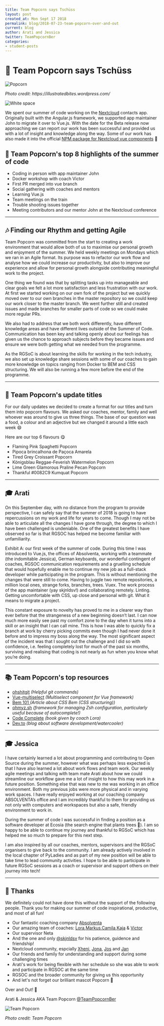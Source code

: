 ```yaml
---
title: Team Popcorn says Tschüss
layout: post
created_at: Mon Sept 17 2018
permalink: blog/2018-07-23-team-popcorn-over-and-out
current: blog
author: Arati and Jessica
twitter: TeamPopcornBer
categories: 
- student-posts
---
```


# :wave: Team Popcorn says Tschüss
![Popcorn](/img/blog/2018/rgsoc-2018-09-17-popcorn.jpg)
<div class="image-credits"><em>Photo credit: https://illustratedbites.wordpress.com/</em></div>

![White space](/img/blog/2018/rgsoc-2018-09-17-whitespace.jpg)

We spent our summer of code working on the [Nextcloud](https://nextcloud.com/) contacts app. Originally built with the Angular.js framework, we supported app maintainer John to migrate it over to Vue.js. With the date for the Beta release now approaching we can report our work has been successful and provided us with a lot of insight and knowledge along the way. Some of our work has also made it into the official [NPM package for Nextcloud vue components](https://www.npmjs.com/package/nextcloud-vue) :tada:

## :dizzy: Team Popcorn's top 8 highlights of the summer of code

- Coding in person with app maintainer John
- Docker workshop with coach Victor
- First PR merged into vue branch 
- Social gathering with coaches and mentors
- Learning Vue.js
- Team meetings on the train
- Trouble shooting issues together
- Meeting contributors and our mentor John at the Nextcloud conference

***

## 🎶 Finding our Rhythm and getting Agile

Team Popcorn was committed from the start to creating a work environment that would allow both of us to maximise our personal growth and enjoyment of the summer. We held weekly meetings on Mondays which we ran in an Agile format. Its purpose was to refactor our work flow and analyse how we could increase our productivity, but also to improve our experience and allow for personal growth alongside contributing meaningful work to the project.

One thing we found was that by splitting tasks up into manageable and clear goals we felt a lot more satisfaction and less frustration with our work. At first we started working on our own fork of the project but we quickly moved over to our own branches in the master repository so we could keep our work closer to the master branch. We went further still and created issues and made branches for smaller parts of code so we could make more regular PRs.

We also had to address that we both work differently, have different knowledge areas and have different lives outside of the Summer of Code. Communication has been key and talking openly about our feelings has given us the chance to approach subjects before they became issues and ensure we were both getting what we needed from the programme.

As the RGSoC is about learning the skills for working in the tech industry, we also set up knowledge share sessions with some of our coaches to gain more knowledge on topics ranging from Docker to BEM and CSS structuring. We will also be running a few more before the end of the programme.


***

## :popcorn: Team Popcorn's update titles

For our daily updates we decided to create a format for our titles and turn them into popcorn flavours. We asked our coaches, mentor, family and well whoever was around to give us three things. The base of our question was a food, a colour and an adjective but we changed it around a little each week :smile:

Here are our top 6 flavours :yum:

- Flaming Pink Spaghetti Popcorn
- Pipoca brincalhona de Paçoca Amarela
- Tired Grey Croissant Popcorn
- Königsblau Reggae-Feverish Watermelon Popcorn
- Lime Green Glamorous Praline Pecan Popcorn
- Thankful #0082C9 Kumquat Popcorn

***

## :mortar_board: Arati

On this September day, with no distance from the program to provide perspective, I can safely say that the summer of 2018 is going to have repercussions on my work and life for years to come. Though I may not be able to articulate all the changes I have gone through, the degree to which I have been challenged is undeniable. One of the greatest benefits I have observed so far is that RGSOC has helped me become familiar with unfamiliarity. 

Exhibit A: our first week of the summer of code. During this time I was introduced to Vue.js, the offices of Absolventa, working with a teammate (the indomitable Jessica), German keyboards, our wonderful contingent of coaches, RGSOC communication requirements and a gruelling schedule that would hopefully enable me to continue my new job as a full-stack developer while participating in the program. This is without mentioning the changes that were still to come. Having to juggle two remote repositories, a million local ones, strange forks, branches, trees. Vuex. The work process of the app maintainer (yay skjnldsv!) and collaborating remotely. Linting. Getting uncomfortable with CSS, up close and personal with git. What it means to migrate a project.

This constant exposure to novelty has proved to me in a clearer way than ever before that the strangeness of a new beginning doesn’t last. I can now much more easily see past my comfort zone to the day when it turns into a skill or an insight that I can call mine. This is how I was able to quickly fix a branch at work by cherry picking commits even though I had never done it before and to impress my boss along the way. The most significant aspect of the incident was that I sought out the challenge and I did so with confidence, i.e. feeling completely lost for much of the past six months, surviving and realising that coding is not nearly as fun when you know what you’re doing. 

*** 

## :books: Team Popcorn's top resources

- [ohshitgit](http://ohshitgit.com/) *(Helpful git commands)*
- [Vue-multiselect](https://vue-multiselect.js.org/) *(Multiselect component for Vue framework)*
- [Bem 101 ](https://css-tricks.com/bem-101/) *(Article about CSS Bem (CSS structuring))*
- [ ohmyz.sh](https://ohmyz.sh/) *(framework for managing Zsh configuration, particularly useful because of autocomplete!)*
- [Code Complete](https://en.wikipedia.org/wiki/Code_Complete) *(book given by coach Lora)*
- [Dev.to](https://dev.to/) *(blog about software development/watercooler)*

***

## :mortar_board: Jessica

I have certainly learned a lot about programming and contributing to Open Source during the summer, however what was perhaps less expected is that I have also learned a lot about work flows and team work. Our weekly agile meetings and talking with team mate Arati about how we could streamline our workflow gave me a lot of insight to how this may work in a future position. Something else that was new to me was working in an office environment. Both my previous jobs were more physical and in varying work spaces. I have really enjoyed working at our coaching company ABSOLVENTA’s office and I am incredibly thankful to them for providing us not only with computers and workspaces but also a safe, friendly environment to work in.

During the summer of code I was successful in finding a position as a software developer at Ecosia (the search engine that plants trees 🌳). I am so happy to be able to continue my journey and thankful to RGSoC which has helped me so much to prepare for this next step.

I am also inspired by all our coaches, mentors, supervisors and the RGSoC organisers to give back to the community. I am already actively involved in the local chapter of PyLadies and as part of my new position will be able to take time to lead community activities. I hope to be able to participate in future RGSoC sessions as a coach or supervisor and support others on their journey into tech!

***

## :clap: Thanks
We definitely could not have done this without the support of the following people. Thank you for making our summer of code inspirational, productive, and most of all fun!

- Our fantastic coaching company [Absolventa](www.absolventa.de)
- Our amazing team of coaches: [Lora](https://github.com/lorabv),[Markus](https://github.com/axlwaii),[Camila](https://github.com/camilasan),[Kaja](https://github.com/kajatiger) & [Victor](https://github.com/elalemanyo)
- Our supervisor Neta
- And the one and only [@skjnldsv]() for his patience, guidence and friendship!
- Nextcloud community, espcially [Xheni](https://github.com/xh3n1), [Jona](https://github.com/jonatoni), [Jos](https://github.com/jospoortvliet) and [Jan](https://github.com/jancborchardt)
- Our friends and family for understanding and support during some challenging times
- Arati's work for being flexible with her schedule so she was able to work and participate in RGSOC at the same time
- RGSOC and the broader community for giving us this opportunity
- And let's not forget our brilliant mascot Popcorn 🐾

Over and Out! :microphone:

Arati & Jessica AKA Team Popcorn
[@TeamPopcornBer](https://twitter.com/TeamPopcornBer)

![Team Popcorn](/img/blog/2018/rgsoc-2018-17-09-team-popcorn.gif)
<div class="image-credits"><em>Photo credit: Team Popcorn</em></div>






